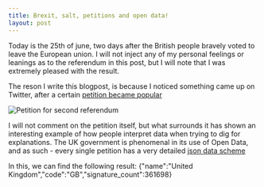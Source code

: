 ```yaml
---
title: Brexit, salt, petitions and open data!
layout: post
---
```


Today is the 25th of june, two days after the British people bravely voted to leave
the European union. I will not inject any of my personal feelings or leanings as to the
referendum in this post, but I will note that I was extremely pleased with the result.

The reson I write this blogpost, is because I noticed something came up on Twitter, after
a certain [petition became popular](https://petition.parliament.uk/petitions/131215)

![Petition for second referendum](http://puu.sh/pFQMK/3b908f1632.png)


I will not comment on the petition itself, but what surrounds it has shown an interesting example of how people interpret data when trying to dig for explanations.
The UK government is phenomenal in its use of Open Data, and as such - every single petition has a very detailed [json data scheme](https://petition.parliament.uk/petitions/131215)

In this, we can find the following result: {"name":"United Kingdom","code":"GB","signature_count":361698}
